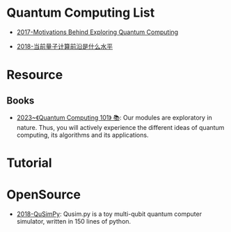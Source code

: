 # Quantum Computing List

- [2017-Motivations Behind Exploring Quantum Computing](http://www.clerro.com/guide/580/quantum-computing-explained)

- [2018-当前量子计算前沿是什么水平](https://www.zhihu.com/question/53050049/answer/343521753)

# Resource

## Books

- [2023~《Quantum Computing 101》 📚](https://academy.meetiqm.com/curriculum/index.html): Our modules are exploratory in nature. Thus, you will actively experience the different ideas of quantum computing, its algorithms and its applications.

# Tutorial

# OpenSource

- [2018-QuSimPy](https://github.com/adamisntdead/QuSimPy): Qusim.py is a toy multi-qubit quantum computer simulator, written in 150 lines of python.
